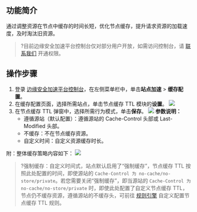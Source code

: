 ## 功能简介
通过调整资源在节点中缓存的时间长短，优化节点缓存，提升请求资源的加载速度，及时淘汰旧资源。
>?目前边缘安全加速平台控制台仅对部分用户开放，如需访问控制台，请 [联系我们](https://cloud.tencent.com/online-service) 开通权限。


## 操作步骤
1. 登录 [边缘安全加速平台控制台](https://console.cloud.tencent.com/edgeone)，在左侧菜单栏中，单击**站点加速** > **缓存配置**。
2. 在缓存配置页面，选择所需站点，单击节点缓存 TTL 模块的**设置**。
![](https://qcloudimg.tencent-cloud.cn/raw/842fd8adbd55d3a42d1dd3fc99dea2d2.png)
3. 在节点缓存 TTL 弹窗中，选择所需行为模式，单击**保存**。
![](https://qcloudimg.tencent-cloud.cn/raw/ec756b72c67ef9ae47a086a29e91f78f.png)
  **参数说明：**
    - 遵循源站（默认配置）：遵循源站的 Cache-Control 头部或 Last-Modified 头部。
    - 不缓存：不在节点缓存资源。
    - 自定义时间：自定义资源缓存时长。

附：整体缓存策略内容如下：
![](https://qcloudimg.tencent-cloud.cn/raw/070fb370b066d8bd555858f389e8c982.png)
>?强制缓存：自定义时间式，站点默认启用了“强制缓存”，节点缓存 TTL 按照此处配置的时间，即使源站的 `Cache-Control 为 no-cache/no-store/private`。若您需要关闭“强制缓存”，即当源站的 `Cache-Control 为 no-cache/no-store/private` 时，即使此处配置了自定义节点缓存 TTL，节点仍不缓存资源，遵循源站的不缓存头，可前往 [规则引擎](https://cloud.tencent.com/document/product/1552/70901) 自定义配置节点缓存 TTL 规则。
